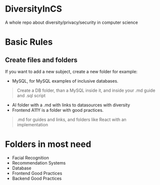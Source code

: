 # DiversityInCS
A whole repo about diversity/privacy/security in computer science

# Basic Rules
## Create files and folders
If you want to add a new subject, create a new folder for example: 
 - MySQL, for MySQL examples of inclusive databases.
 >  Create a DB folder, than a MySQL inside it, and inside your .md guide and .sql script
 - AI folder with a .md with links to datasources with diversity
 - Frontend A11Y is a folder with good practices.
 > .md for guides and links, and folders like React with an implementation

# Folders in most need
 - Facial Recognition
 - Recommendation Systems
 - Database
 - Frontend Good Practices
 - Backend Good Practices
